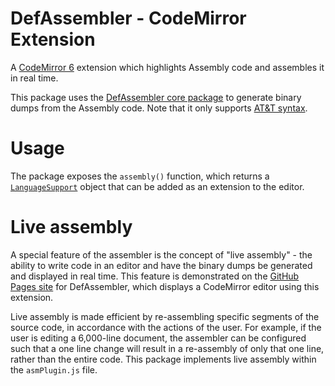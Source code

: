 # DefAssembler - CodeMirror Extension
A [CodeMirror 6](https://codemirror.net/6/) extension which highlights Assembly code and assembles it in real time.

This package uses the [DefAssembler core package](https://www.npmjs.com/package/@defasm/core) to generate binary dumps from the Assembly code. Note that it only supports [AT&T syntax](https://en.wikibooks.org/wiki/X86_Assembly/GAS_Syntax).

# Usage
The package exposes the `assembly()` function, which returns a [`LanguageSupport`](https://codemirror.net/6/docs/ref/#language.LanguageSupport) object that can be added as an extension to the editor.

# Live assembly
A special feature of the assembler is the concept of "live assembly" - the ability to write code in an editor and have the binary dumps be generated and displayed in real time.
This feature is demonstrated on the [GitHub Pages site](https://newdefectus.github.io/defAsm/) for DefAssembler, which displays a CodeMirror editor using this extension.

Live assembly is made efficient by re-assembling specific segments of the source code, in accordance with the actions of the user. For example, if the user is editing a 6,000-line document, the assembler can be configured such that a one line change will result in a re-assembly of only that one line, rather than the entire code. This package implements live assembly within the `asmPlugin.js` file.